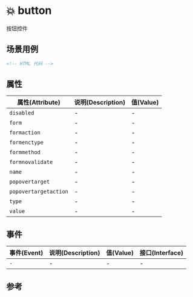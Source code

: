 # 💥 button

按钮控件

## 场景用例

```html
<!-- HTML 代码 -->
```

## 属性

属性(Attribute) | 说明(Description) | 值(Value)
---|---|---
`disabled` | - | -
`form` | - | -
`formaction` | - | -
`formenctype` | - | -
`formmethod` | - | -
`formnovalidate` | - | -
`name` | - | -
`popovertarget` | - | -
`popovertargetaction` | - | -
`type` | - | -
`value` | - | -

## 事件

事件(Event) | 说明(Description) | 值(Value) | 接口(Interface)
---|---|---|---
`-` | - | - | -

## 参考
